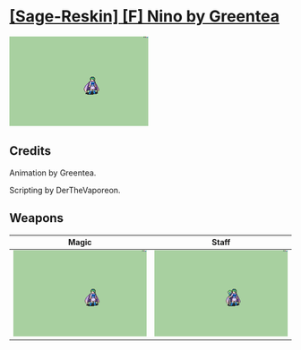 # [\[Sage-Reskin\] \[F\] Nino by Greentea](./)

<img src="./6.%20Magic/Magic_000.png" alt="[Sage-Reskin] [F] Nino by Greentea standing" />

## Credits

Animation by Greentea.

Scripting by DerTheVaporeon.

## Weapons


|Magic |Staff |
|  :---: | :---: |
| <img alt="Magic animation" src="./6.%20Magic/Magic.gif" /> | <img alt="Staff animation" src="./7.%20Staff/Staff.gif" /> |
